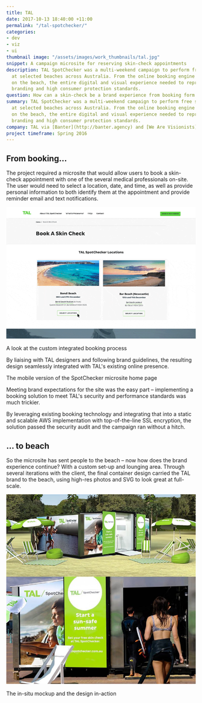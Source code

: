 ```yaml
---
title: TAL
date: 2017-10-13 18:40:00 +11:00
permalink: "/tal-spotchecker/"
categories:
- dev
- viz
- ui
thumbnail image: "/assets/images/work_thumbnails/tal.jpg"
snippet: A campaign microsite for reserving skin-check appointments
description: TAL SpotChecker was a multi-weekend campaign to perform free skin-checks
  at selected beaches across Australia. From the online booking engine to the set-up
  on the beach, the entire digital and visual experience needed to represent TAL's
  branding and high consumer protection standards.
question: How can a skin-check be a brand experience from booking form to beach?
summary: TAL SpotChecker was a multi-weekend campaign to perform free skin-checks
  at selected beaches across Australia. From the online booking engine to the set-up
  on the beach, the entire digital and visual experience needed to represent TAL's
  branding and high consumer protection standards.
company: TAL via [Banter](http://banter.agency) and [We Are Visionists](http://wav.agency)
project timeframe: Spring 2016
---
```


## From booking...

The project required a microsite that would allow users to book a skin-check appointment with one of the several medical professionals on-site. The user would need to select a location, date, and time, as well as provide personal information to both identify them at the appointment and provide reminder email and text notifications.

![booking-bondi-custom-form.gif](/uploads/booking-bondi-custom-form.gif)
<p class="caption">A look at the custom integrated booking process</p>

By liaising with TAL designers and following brand guidelines, the resulting design seamlessly integrated with TAL's existing online presence.

<p class="caption">The mobile version of the SpotChecker microsite home page</p>

Meeting brand expectations for the site was the easy part – implementing a booking solution to meet TAL's security and performance standards was much trickier.

By leveraging existing booking technology and integrating that into a static and scalable AWS implementation with top-of-the-line SSL encryption, the solution passed the security audit and the campaign ran without a hitch.

## ... to beach
So the microsite has sent people to the beach – now how does the brand experience continue? With a custom set-up and lounging area. Through several iterations with the client, the final container design carried the TAL brand to the beach, using high-res photos and SVG to look great at full-scale.

![tal-container.jpg](/uploads/tal-container.jpg)
<p class="caption">The in-situ mockup and the design in-action</p>



